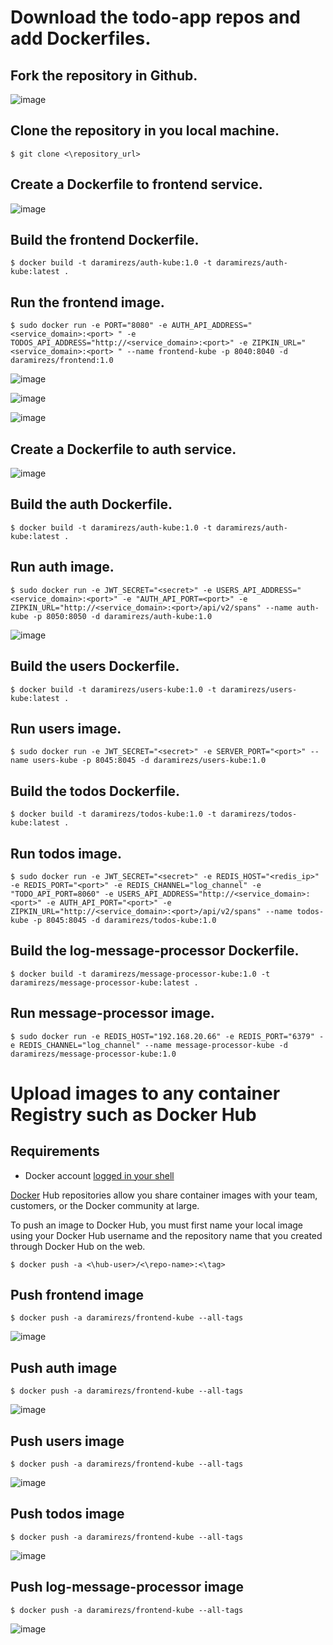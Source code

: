 # Download the todo-app repos and add Dockerfiles.


## Fork the repository in Github.

![image](assets/images/fork_repository.png)

## Clone the repository in you local machine. 
```
$ git clone <\repository_url>
```
## Create a Dockerfile to frontend service.

![image](assets/images/fronted_dockerfile.png)

## Build the frontend Dockerfile.
```
$ docker build -t daramirezs/auth-kube:1.0 -t daramirezs/auth-kube:latest .
```
## Run the frontend image.
```
$ sudo docker run -e PORT="8080" -e AUTH_API_ADDRESS="<service_domain>:<port> " -e TODOS_API_ADDRESS="http://<service_domain>:<port>" -e ZIPKIN_URL=" <service_domain>:<port> " --name frontend-kube -p 8040:8040 -d daramirezs/frontend:1.0
```

![image](assets/images/fronted-dockerfile-running.png)

![image](assets/images/frontend_logs.png)

![image](assets/images/frontend-1.png)

## Create a Dockerfile to auth service.

![image](assets/images/fronted_dockerfile.png)

## Build the auth Dockerfile.
```
$ docker build -t daramirezs/auth-kube:1.0 -t daramirezs/auth-kube:latest .
```

## Run auth image.
```
$ sudo docker run -e JWT_SECRET="<secret>" -e USERS_API_ADDRESS="<service_domain>:<port>" -e "AUTH_API_PORT=<port>" -e ZIPKIN_URL="http://<service_domain>:<port>/api/v2/spans" --name auth-kube -p 8050:8050 -d daramirezs/auth-kube:1.0
```
![image](assets/images/auth_logs.png)

## Build the users Dockerfile.
```
$ docker build -t daramirezs/users-kube:1.0 -t daramirezs/users-kube:latest .
```

## Run users image.
```
$ sudo docker run -e JWT_SECRET="<secret>" -e SERVER_PORT="<port>" --name users-kube -p 8045:8045 -d daramirezs/users-kube:1.0
```

## Build the todos Dockerfile.
```
$ docker build -t daramirezs/todos-kube:1.0 -t daramirezs/todos-kube:latest .
```

## Run todos image.
```
$ sudo docker run -e JWT_SECRET="<secret>" -e REDIS_HOST="<redis_ip>" -e REDIS_PORT="<port>" -e REDIS_CHANNEL="log_channel" -e "TODO_API_PORT=8060" -e USERS_API_ADDRESS="http://<service_domain>:<port>" -e AUTH_API_PORT="<port>" -e ZIPKIN_URL="http://<service_domain>:<port>/api/v2/spans" --name todos-kube -p 8045:8045 -d daramirezs/todos-kube:1.0
```

## Build the log-message-processor Dockerfile.
```
$ docker build -t daramirezs/message-processor-kube:1.0 -t daramirezs/message-processor-kube:latest .
```

## Run message-processor image.
```
$ sudo docker run -e REDIS_HOST="192.168.20.66" -e REDIS_PORT="6379" -e REDIS_CHANNEL="log_channel" --name message-processor-kube -d daramirezs/message-processor-kube:1.0
```

# Upload images to any container Registry such as Docker Hub 

## Requirements

* Docker account [logged in your shell](https://stackoverflow.com/questions/57108005/login-to-docker-hub-by-command-line) 

[Docker](https://docs.docker.com/docker-hub/repos/) Hub repositories allow you share container images with your team, customers, or the Docker community at large.

To push an image to Docker Hub, you must first name your local image using your Docker Hub username and the repository name that you created through Docker Hub on the web.
```
$ docker push -a <\hub-user>/<\repo-name>:<\tag>
```
## Push frontend image
```
$ docker push -a daramirezs/frontend-kube --all-tags
```
![image](assets/images/push_frontend_image.png)

## Push auth image
```
$ docker push -a daramirezs/frontend-kube --all-tags
```
![image](assets/images/push_auth_image.png)

## Push users image
```
$ docker push -a daramirezs/frontend-kube --all-tags
```
![image](assets/images/push_users_image.png)

## Push todos image
```
$ docker push -a daramirezs/frontend-kube --all-tags
```
![image](assets/images/push_todos_image.png)

## Push log-message-processor image
```
$ docker push -a daramirezs/frontend-kube --all-tags
```
![image](assets/images/push_message_processor_image.png)
